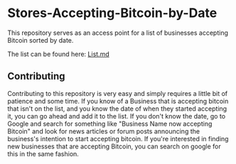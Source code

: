 # Stores-Accepting-Bitcoin-by-Date
This repository serves as an access point for a list of businesses accepting Bitcoin sorted by date.

The list can be found here: [List.md](https://github.com/pburkart/Stores-Accepting-Bitcoin-by-Date/List.md)

## Contributing
Contributing to this repository is very easy and simply requires a little bit of patience and some time. If you know of a Business that is accepting bitcoin that isn't on the list, and you know the date of when they started accepting it, you can go ahead and add it to the list. If you don't know the date, go to Google and search for something like "Business Name now accepting Bitcoin" and look for news articles or forum posts announcing the business's intention to start accepting bitcoin. If you're interested in finding new businesses that are accepting Bitcoin, you can search on google for this in the same fashion.
